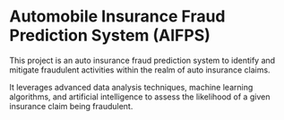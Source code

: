 # Automobile Insurance Fraud Prediction System (AIFPS)

This project is an auto insurance fraud prediction system to identify and mitigate fraudulent activities within the realm of auto insurance claims. 

It leverages advanced data analysis techniques, machine learning algorithms, and artificial intelligence to assess the likelihood of a given insurance claim being fraudulent. 
